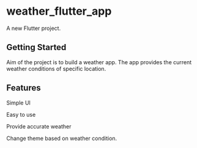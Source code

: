 # weather_flutter_app

A new Flutter project.

## Getting Started

Aim of the project is to build a weather app. The app provides the current weather conditions of specific location.

## Features

Simple UI

Easy to use

Provide accurate weather

Change theme based on weather condition.
